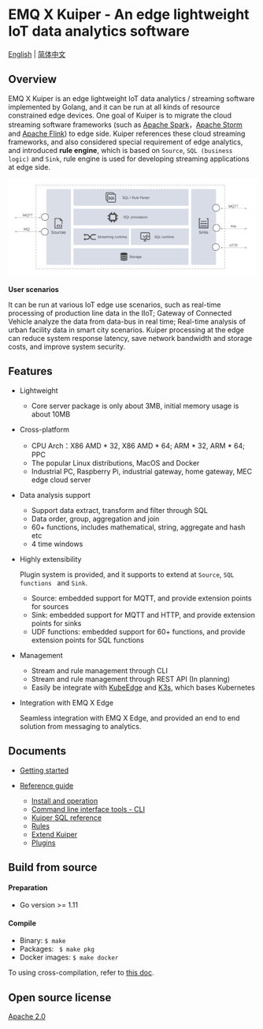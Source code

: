# EMQ X Kuiper - An edge lightweight IoT data analytics software

[English](README.md) | [简体中文](README-CN.md)

## Overview

EMQ X Kuiper is an edge lightweight IoT data analytics / streaming software implemented by Golang, and it can be run at all kinds of resource constrained edge devices. One goal of Kuiper is to migrate the cloud streaming software frameworks (such as [Apache Spark](https://spark.apache.org)，[Apache Storm](https://storm.apache.org) and [Apache Flink](https://flink.apache.org)) to edge side.  Kuiper references these cloud streaming frameworks, and also considered special requirement of edge analytics, and introduced **rule engine**, which is based on ``Source``, ``SQL (business logic)`` and ``Sink``, rule engine is used for developing streaming applications at edge side.

![arch](docs/resources/arch.png)

**User scenarios**

It can be run at various IoT edge use scenarios, such as real-time processing of production line data in the IIoT; Gateway of Connected Vehicle analyze the data from data-bus in real time; Real-time analysis of urban facility data in smart city scenarios. Kuiper processing at the edge can reduce system response latency, save network bandwidth and storage costs, and improve system security.

## Features

- Lightweight

  - Core server package is only about 3MB, initial memory usage is about 10MB

- Cross-platform

  - CPU Arch：X86 AMD * 32, X86 AMD * 64; ARM * 32, ARM * 64; PPC
  - The popular Linux distributions, MacOS and Docker
  - Industrial PC, Raspberry Pi, industrial gateway, home gateway, MEC edge cloud server

- Data analysis support

  - Support data extract, transform and filter through SQL 
  - Data order, group, aggregation and join
  - 60+ functions, includes mathematical, string, aggregate and hash etc
  - 4 time windows

- Highly extensibility 

  Plugin system is provided,  and it supports to extend at ``Source``, ``SQL functions `` and ``Sink``.

  - Source: embedded support for MQTT, and provide extension points for sources
  - Sink: embedded support for MQTT and HTTP, and provide extension points for sinks
  - UDF functions: embedded support for 60+ functions, and provide extension points for SQL functions

- Management

  - Stream and rule management through CLI
  - Stream and rule management through REST API (In planning)
  - Easily be integrate with [KubeEdge](https://github.com/kubeedge/kubeedge) and [K3s](https://github.com/rancher/k3s), which bases Kubernetes

- Integration with EMQ X Edge

  Seamless integration with EMQ X Edge, and provided an end to end solution from messaging to analytics. 

<!--Performance result-->

## Documents

- [Getting started](docs/en_US/getting_started.md) 

- [Reference guide](docs/en_US/reference.md)
  - [Install and operation](docs/en_US/operation/overview.md)
  - [Command line interface tools - CLI](docs/en_US/cli/overview.md)
  - [Kuiper SQL reference](docs/en_US/sqls/overview.md)
  - [Rules](docs/en_US/rules/overview.md)
  - [Extend Kuiper](docs/en_US/extension/overview.md)
  - [Plugins](docs/en_US/plugins/overview.md)

## Build from source

#### Preparation

- Go version >= 1.11

#### Compile

- Binary: ``$ make``
- Packages: `` $ make pkg``
- Docker images: ``$ make docker``

To using cross-compilation, refer to [this doc](docs/en_US/cross-compile.md).

## Open source license

[Apache 2.0](LICENSE)